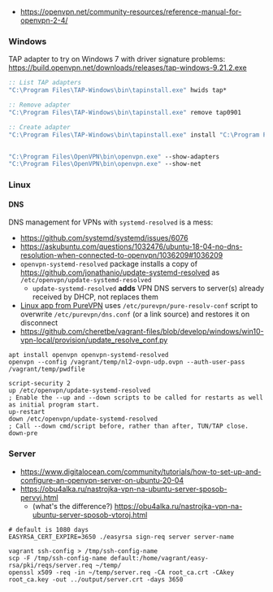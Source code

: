 * https://openvpn.net/community-resources/reference-manual-for-openvpn-2-4/

### Windows

TAP adapter to try on Windows 7 with driver signature problems: https://build.openvpn.net/downloads/releases/tap-windows-9.21.2.exe

```bat
:: List TAP adapters
"C:\Program Files\TAP-Windows\bin\tapinstall.exe" hwids tap*

:: Remove adapter
"C:\Program Files\TAP-Windows\bin\tapinstall.exe" remove tap0901

:: Create adapter
"C:\Program Files\TAP-Windows\bin\tapinstall.exe" install "C:\Program Files\TAP-Windows\driver\OemVista.inf" tap0901


"C:\Program Files\OpenVPN\bin\openvpn.exe" --show-adapters
"C:\Program Files\OpenVPN\bin\openvpn.exe" --show-net
```

### Linux

#### DNS
DNS management for VPNs with `systemd-resolved` is a mess:
* https://github.com/systemd/systemd/issues/6076
* https://askubuntu.com/questions/1032476/ubuntu-18-04-no-dns-resolution-when-connected-to-openvpn/1036209#1036209
* `openvpn-systemd-resolved` package installs a copy of https://github.com/jonathanio/update-systemd-resolved as `/etc/openvpn/update-systemd-resolved`
    * `update-systemd-resolved` **adds** VPN DNS servers to server(s) already received by DHCP, not replaces them
* [Linux app from PureVPN](https://www.purevpn.com/download/linux-vpn) uses `/etc/purevpn/pure-resolv-conf` script to overwrite `/etc/purevpn/dns.conf` (or a link source) and restores it on disconnect
* https://github.com/cheretbe/vagrant-files/blob/develop/windows/win10-vpn-local/provision/update_resolve_conf.py

```shell
apt install openvpn openvpn-systemd-resolved
openvpn --config /vagrant/temp/nl2-ovpn-udp.ovpn --auth-user-pass /vagrant/temp/pwdfile
```

```
script-security 2
up /etc/openvpn/update-systemd-resolved
; Enable the --up and --down scripts to be called for restarts as well as initial program start.
up-restart
down /etc/openvpn/update-systemd-resolved
; Call --down cmd/script before, rather than after, TUN/TAP close.
down-pre
```

### Server

* https://www.digitalocean.com/community/tutorials/how-to-set-up-and-configure-an-openvpn-server-on-ubuntu-20-04
* https://obu4alka.ru/nastrojka-vpn-na-ubuntu-server-sposob-pervyj.html
    * (what's the difference?) https://obu4alka.ru/nastrojka-vpn-na-ubuntu-server-sposob-vtoroj.html

```shell
# default is 1080 days
EASYRSA_CERT_EXPIRE=3650 ./easyrsa sign-req server server-name

vagrant ssh-config > /tmp/ssh-config-name
scp -F /tmp/ssh-config-name default:/home/vagrant/easy-rsa/pki/reqs/server.req ~/temp/
openssl x509 -req -in ~/temp/server.req -CA root_ca.crt -CAkey root_ca.key -out ../output/server.crt -days 3650
```
